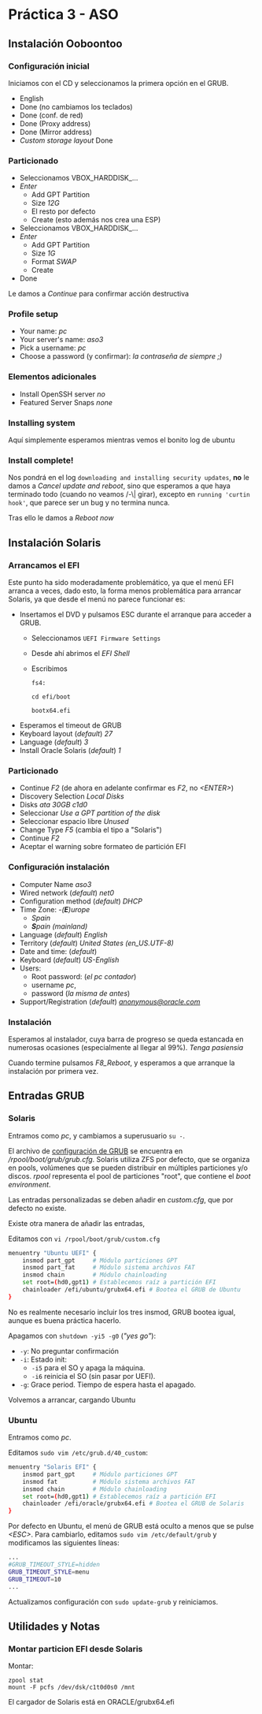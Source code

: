 # Práctica 3 - ASO

## Instalación Ooboontoo
### Configuración inicial
Iniciamos con el CD y seleccionamos la primera opción en el GRUB.

- English
- Done (no cambiamos los teclados)
- Done (conf. de red)
- Done (Proxy address)
- Done (Mirror address)
- *Custom storage layout* Done

### Particionado
- Seleccionamos VBOX_HARDDISK_... 
- *Enter*
    - Add GPT Partition
    - Size *12G*
    - El resto por defecto
    - Create (esto además nos crea una ESP)
- Seleccionamos VBOX_HARDDISK_... 
- *Enter*
    - Add GPT Partition
    - Size *1G*
    - Format *SWAP*
    - Create
- Done

Le damos a *Continue* para confirmar acción destructiva

### Profile setup
- Your name: *pc*
- Your server's name: *aso3*
- Pick a username: *pc*
- Choose a password (y confirmar): *la contraseña de siempre ;)*

### Elementos adicionales
- Install OpenSSH server *no*
- Featured Server Snaps *none*

### Installing system
Aquí simplemente esperamos mientras vemos el bonito log de ubuntu

### Install complete!
Nos pondrá en el log `downloading and installing security updates`, **no** le damos a *Cancel update and reboot*, sino que esperamos a que haya terminado todo (cuando no veamos /-\\| girar), excepto en `running 'curtin hook'`, que parece ser un bug y no termina nunca.

Tras ello le damos a *Reboot now*

## Instalación Solaris
### Arrancamos el EFI
Este punto ha sido moderadamente problemático, ya que el menú EFI arranca a veces, dado esto, la forma menos problemática para arrancar Solaris, ya que desde el menú no parece funcionar es:
- Insertamos el DVD y pulsamos ESC durante el arranque para acceder a GRUB.
    - Seleccionamos `UEFI Firmware Settings`
    - Desde ahí abrimos el *EFI Shell*
    - Escribimos

        `fs4:`

        `cd efi/boot`

        `bootx64.efi`
- Esperamos el timeout de GRUB
- Keyboard layout (*default*) *27*
- Language (*default*) *3*
- Install Oracle Solaris (*default*) *1*

### Particionado
- Continue *F2* (de ahora en adelante confirmar es *F2*, no *\<ENTER\>*)
- Discovery Selection *Local Disks*
- Disks *ata 30GB c1d0*
- Seleccionar *Use a GPT partition of the disk*
- Seleccionar espacio libre *Unused*
- Change Type *F5* (cambia el tipo a "Solaris")
- Continue *F2*
- Aceptar el warning sobre formateo de partición EFI

### Configuración instalación
- Computer Name *aso3*
- Wired network (*default*) *net0*
- Configuration method (*default*) *DHCP*
- Time Zone:
    -*(**E**)urope*
    - *Spain*
    - ***S**pain (mainland)*
- Language (*default*) *English*
- Territory (*default*) *United States (en_US.UTF-8)*
- Date and time: (*default*)
- Keyboard (*default*) *US-English*
- Users:
    - Root password: (*el pc contador*)
    - username *pc*,
    - password (*la misma de antes*)
- Support/Registration (*default*) *anonymous@oracle.com*

### Instalación
Esperamos al instalador, cuya barra de progreso se queda estancada en numerosas
ocasiones (especialmente al llegar al 99%). *Tenga pasiensia*

Cuando termine pulsamos *F8_Reboot*, y esperamos a que arranque la instalación por primera vez.

## Entradas GRUB
### Solaris
Entramos como *pc*, y cambiamos a superusuario `su -`.

El archivo de [configuración de GRUB](https://docs.oracle.com/cd/E56339_01/html/E53740/glyem.html)
se encuentra en */rpool/boot/grub/grub.cfg*.
Solaris utiliza ZFS por defecto, que se organiza en pools, volúmenes que se pueden
distribuir en múltiples particiones y/o discos. *rpool* representa el pool de particiones "root", que contiene el *boot environment*.

Las entradas personalizadas se deben añadir en *custom.cfg*, que por defecto no existe.

Existe otra manera de añadir las entradas, 

Editamos con `vi /rpool/boot/grub/custom.cfg`
```sh
menuentry "Ubuntu UEFI" {
    insmod part_gpt     # Módulo particiones GPT
    insmod part_fat     # Módulo sistema archivos FAT
    insmod chain        # Módulo chainloading
    set root=(hd0,gpt1) # Establecemos raíz a partición EFI
    chainloader /efi/ubuntu/grubx64.efi # Bootea el GRUB de Ubuntu
}
```
No es realmente necesario incluir los tres insmod, GRUB bootea igual, aunque es buena práctica hacerlo.

Apagamos con `shutdown -yi5 -g0` (*"yes go"*):
- `-y`: No preguntar confirmación
- `-i`: Estado init:
    - `-i5` para el SO y apaga la máquina.
    - `-i6` reinicia el SO (sin pasar por UEFI).
- `-g`: Grace period. Tiempo de espera hasta el apagado.

Volvemos a arrancar, cargando Ubuntu

### Ubuntu
Entramos como *pc*.

Editamos `sudo vim /etc/grub.d/40_custom`:
```sh
menuentry "Solaris EFI" {
    insmod part_gpt     # Módulo particiones GPT
    insmod fat          # Módulo sistema archivos FAT
    insmod chain        # Módulo chainloading
    set root=(hd0,gpt1) # Establecemos raíz a partición EFI
    chainloader /efi/oracle/grubx64.efi # Bootea el GRUB de Solaris
}
```
Por defecto en Ubuntu, el menú de GRUB está oculto a menos que se pulse *\<ESC\>*.
Para cambiarlo, editamos `sudo vim /etc/default/grub` y modificamos las siguientes líneas:
```sh
...
#GRUB_TIMEOUT_STYLE=hidden
GRUB_TIMEOUT_STYLE=menu
GRUB_TIMEOUT=10
...
```

Actualizamos configuración con `sudo update-grub` y reiniciamos.

## Utilidades y Notas
### Montar particion EFI desde Solaris
Montar:
```
zpool stat
mount -F pcfs /dev/dsk/c1t0d0s0 /mnt
```

El cargador de Solaris está en ORACLE/grubx64.efi